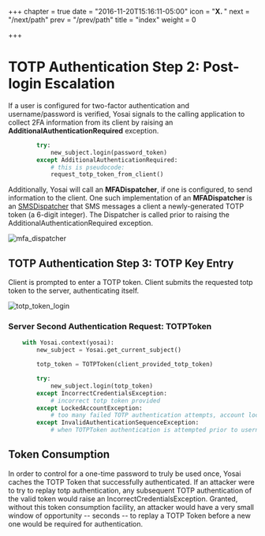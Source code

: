 +++
chapter = true
date = "2016-11-20T15:16:11-05:00"
icon = "<b>X. </b>"
next = "/next/path"
prev = "/prev/path"
title = "index"
weight = 0

+++

# TOTP Authentication Step 2: Post-login Escalation

If a user is configured for two-factor authentication and username/password
is verified, Yosai signals to the calling application to collect 2FA information
from its client by raising an **AdditionalAuthenticationRequired** exception.

```python
        try:
            new_subject.login(password_token)
        except AdditionalAuthenticationRequired:
            # this is pseudocode:
            request_totp_token_from_client()
```

Additionally, Yosai will call an **MFADispatcher**, if one is configured,
to send information to the client.  One such implementation of an
**MFADispatcher** is an [SMSDispatcher](https://github.com/YosaiProject/yosai_totp_sms)
that SMS messages a client a newly-generated TOTP token (a 6-digit integer).
The Dispatcher is called prior to raising the AdditionalAuthenticationRequired exception.

![mfa_dispatcher](img/sms_totp_thumbnail.jpg)



## TOTP Authentication Step 3: TOTP Key Entry

Client is prompted to enter a TOTP token.  Client submits the requested
totp token to the server, authenticating itself.

![totp_token_login](img/totp_login.jpg)



### Server Second Authentication Request:  TOTPToken

```python
    with Yosai.context(yosai):
        new_subject = Yosai.get_current_subject()

        totp_token = TOTPToken(client_provided_totp_token)

        try:
            new_subject.login(totp_token)
        except IncorrectCredentialsException:
            # incorrect totp token provided
        except LockedAccountException:
            # too many failed TOTP authentication attempts, account locked
        except InvalidAuthenticationSequenceException:
            # when TOTPToken authentication is attempted prior to username/password
```

## Token Consumption

In order to control for a one-time password to truly be used once, Yosai caches
the TOTP Token that successfully authenticated.  If an attacker were to try to
replay totp authentication, any subsequent TOTP authentication of the valid
token would raise an IncorrectCredentialsException.  Granted, without this
token consumption facility, an attacker would have a very small window of
opportunity -- seconds -- to replay a TOTP Token before a new one would be required for
authentication.
